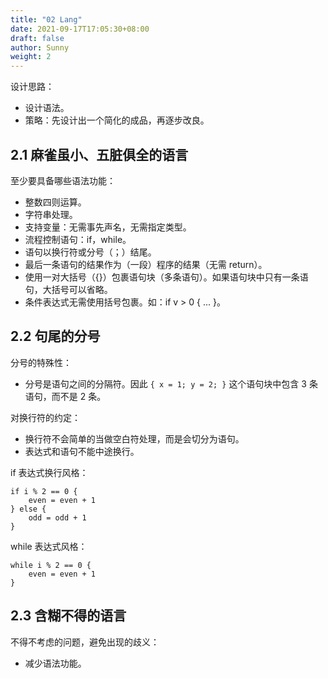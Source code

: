 ```yaml
---
title: "02 Lang"
date: 2021-09-17T17:05:30+08:00
draft: false
author: Sunny
weight: 2
---
```


设计思路：

- 设计语法。
- 策略：先设计出一个简化的成品，再逐步改良。

## 2.1 麻雀虽小、五脏俱全的语言

至少要具备哪些语法功能：

- 整数四则运算。
- 字符串处理。
- 支持变量：无需事先声名，无需指定类型。
- 流程控制语句：if，while。
- 语句以换行符或分号（；）结尾。
- 最后一条语句的结果作为（一段）程序的结果（无需 return）。
- 使用一对大括号（{}）包裹语句块（多条语句）。如果语句块中只有一条语句，大括号可以省略。
- 条件表达式无需使用括号包裹。如：if v > 0 { ... }。

## 2.2 句尾的分号

分号的特殊性：

- 分号是语句之间的分隔符。因此 `{ x = 1; y = 2; }` 这个语句块中包含 3 条语句，而不是 2 条。

对换行符的约定：

- 换行符不会简单的当做空白符处理，而是会切分为语句。
- 表达式和语句不能中途换行。

if 表达式换行风格：

```
if i % 2 == 0 {
    even = even + 1
} else {
    odd = odd + 1
}
```

while 表达式风格：

```
while i % 2 == 0 {
    even = even + 1
}
```

## 2.3 含糊不得的语言

不得不考虑的问题，避免出现的歧义：

- 减少语法功能。

